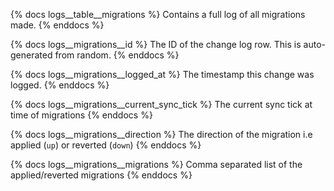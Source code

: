 {% docs logs__table__migrations %}
Contains a full log of all migrations made.
{% enddocs %}

{% docs logs__migrations__id %}
The ID of the change log row. This is auto-generated from random.
{% enddocs %}

{% docs logs__migrations__logged_at %}
The timestamp this change was logged.
{% enddocs %}

{% docs logs__migrations__current_sync_tick %}
The current sync tick at time of migrations
{% enddocs %}

{% docs logs__migrations__direction %}
The direction of the migration i.e applied (`up`) or reverted (`down`)
{% enddocs %}

{% docs logs__migrations__migrations %}
Comma separated list of the applied/reverted migrations
{% enddocs %}
